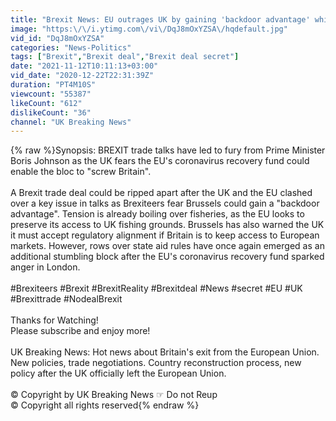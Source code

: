 ```yaml
---
title: "Brexit News: EU outrages UK by gaining 'backdoor advantage' which could 'screw Britain'"
image: "https:\/\/i.ytimg.com\/vi\/DqJ8mOxYZSA\/hqdefault.jpg"
vid_id: "DqJ8mOxYZSA"
categories: "News-Politics"
tags: ["Brexit","Brexit deal","Brexit deal secret"]
date: "2021-11-12T10:11:13+03:00"
vid_date: "2020-12-22T22:31:39Z"
duration: "PT4M10S"
viewcount: "55387"
likeCount: "612"
dislikeCount: "36"
channel: "UK Breaking News"
---
```

{% raw %}Synopsis: BREXIT trade talks have led to fury from Prime Minister Boris Johnson as the UK fears the EU's coronavirus recovery fund could enable the bloc to &quot;screw Britain&quot;.<br /><br />A Brexit trade deal could be ripped apart after the UK and the EU clashed over a key issue in talks as Brexiteers fear Brussels could gain a &quot;backdoor advantage&quot;. Tension is already boiling over fisheries, as the EU looks to preserve its access to UK fishing grounds. Brussels has also warned the UK it must accept regulatory alignment if Britain is to keep access to European markets. However, rows over state aid rules have once again emerged as an additional stumbling block after the EU's coronavirus recovery fund sparked anger in London.<br /><br />#Brexiteers #Brexit #BrexitReality #Brexitdeal #News #secret #EU #UK #Brexittrade #NodealBrexit<br /><br />Thanks for Watching!<br />Please subscribe and enjoy more!<br /><br />UK Breaking News: Hot news about Britain's exit from the European Union. New policies, trade negotiations. Country reconstruction process, new policy after the UK officially left the European Union.<br /><br />© Copyright by UK Breaking News ☞ Do not Reup <br />© Copyright all rights reserved{% endraw %}
